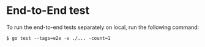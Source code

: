 # End-to-End test

To run the end-to-end tests separately on local, run the following command:
```shell
$ go test --tags=e2e -v ./... -count=1
```

